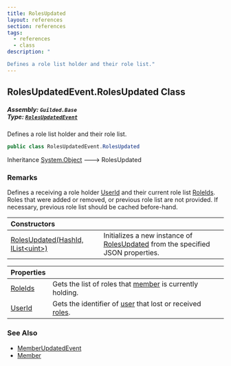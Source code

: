 ```yaml
---
title: RolesUpdated
layout: references
section: references
tags:
  - references
  - class
description: "

Defines a role list holder and their role list."
---
```


## RolesUpdatedEvent.RolesUpdated Class
##### **Assembly:** `Guilded.Base`<br/>**Type:** [`RolesUpdatedEvent`](RolesUpdatedEvent 'Guilded.Base.Events.RolesUpdatedEvent')

Defines a role list holder and their role list.

```csharp
public class RolesUpdatedEvent.RolesUpdated
```

Inheritance [System.Object](https://docs.microsoft.com/en-us/dotnet/api/System.Object 'System.Object') &#129106; RolesUpdated

### Remarks
  
Defines a receiving a role holder [UserId](RolesUpdatedEvent.RolesUpdated.UserId 'Guilded.Base.Events.RolesUpdatedEvent.RolesUpdated.UserId') and their current role list [RoleIds](RolesUpdatedEvent.RolesUpdated.RoleIds 'Guilded.Base.Events.RolesUpdatedEvent.RolesUpdated.RoleIds'). Roles that were added or removed, or previous role list are not provided. If necessary, previous role list should be cached before-hand.

| Constructors | |
| :--- | :--- |
| [RolesUpdated(HashId, IList&lt;uint&gt;)](RolesUpdatedEvent.RolesUpdated.RolesUpdated(HashId,IList_uint_) 'Guilded.Base.Events.RolesUpdatedEvent.RolesUpdated.RolesUpdated(Guilded.Base.HashId, System.Collections.Generic.IList<uint>)') | Initializes a new instance of [RolesUpdated](RolesUpdatedEvent.RolesUpdated 'Guilded.Base.Events.RolesUpdatedEvent.RolesUpdated') from the specified JSON properties. |

| Properties | |
| :--- | :--- |
| [RoleIds](RolesUpdatedEvent.RolesUpdated.RoleIds 'Guilded.Base.Events.RolesUpdatedEvent.RolesUpdated.RoleIds') | Gets the list of roles that [member](RolesUpdatedEvent.RolesUpdated.UserId 'Guilded.Base.Events.RolesUpdatedEvent.RolesUpdated.UserId') is currently holding. |
| [UserId](RolesUpdatedEvent.RolesUpdated.UserId 'Guilded.Base.Events.RolesUpdatedEvent.RolesUpdated.UserId') | Gets the identifier of [user](User 'Guilded.Base.Users.User') that lost or received [roles](RolesUpdatedEvent.RolesUpdated.RoleIds 'Guilded.Base.Events.RolesUpdatedEvent.RolesUpdated.RoleIds'). |

### See Also
- [MemberUpdatedEvent](MemberUpdatedEvent 'Guilded.Base.Events.MemberUpdatedEvent')
- [Member](Member 'Guilded.Base.Servers.Member')